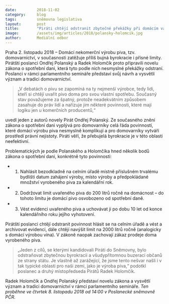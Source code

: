 ```yaml
---
date:         2018-11-02
category:     blog
tags:         sněmovna legislativa
layout:       post
title:        "Piráti chtějí odstranit zbytečné překážky při domácím vaření piva. Připravili zákon i seminář"
image:        /assets/img/articles/2018/polansky-holomcik.jpg
author:       Mediální odbor
---
```



Praha 2. listopadu 2018 – Domácí nekomerční výrobu piva, tzv. domovarnictví, v současnosti zatěžuje příliš bujná byrokracie i přísné limity. Pirátští poslanci Ondřej Polanský a Radek Holomčík proto připravili novelu zákona o spotřební dani, která tyto podle nich nesmyslné překážky odstraní. Poslanci v rámci parlamentního semináře představí svůj návrh a vysvětlí význam a tradici domovarnictví.

> „V debatách o pivu se zapomíná na ty nejmenší výrobce, tedy lidi, kteří si chtějí uvařit pivo doma pro svou vlastní spotřebu. Současný stav považujeme za špatný, protože neadekvátním způsobem zasahuje do práv lidí a nařizuje jim některé povinnosti, které mají logiku jen u komerčních producentů,“ 

uvedl jeden z autorů novely Pirát Ondřej Polanský. Ze současného znění zákona o spotřební dani vyplývá pro domovarníky celá řáda povinností, které domácí výrobu piva nesmyslně komplikují a pro domovarníky vytváří prostředí právní nejistoty. Piráti věří, že přebujelá byrokracie je v této oblasti neefektivní. 

Problematických je podle Polanského a Holomčíka hned několik bodů zákona o spotřební dani, konkrétně tyto povinnosti:
* 1. Nahlásit bezodkladně na celním úřadě místně příslušném trvalému bydlišti datum zahájení výroby, místo výroby a předpokládané množství vyrobeného piva za kalendářní rok. 
* 2. Dodržovat limit uvařeného piva do 200 litrů ročně na domácnost – do tohoto limitu je domácí pivo osvobozeno od spotřební daně.
* 3. Vést evidenci uvařeného piva a uchovávat ji po dobu 10 let od konce kalendářního roku jejího vyhotovení.

Pirátští poslanci chtějí odstranit povinnost hlásit se na celním úřadě a vést a archivovat evidenci, dále chtějí navýšit limit na 2000 litrů ročně (analogicky s domácí výrobou vína). V zákoně naopak zachovají zákaz prodeje doma vyrobeného piva.
> „Jeden z cílů, se kterými kandidovali Piráti do Sněmovny, bylo odstraňovat zbytečnou byrokracii a všudypřítomnou buzeraci občanů ze strany státu. Je vlastně až zarážející, že jsme tento nešvar našli i v tak typické oblasti pro naši zemi, jako je výroba piva,“ podotkl poslanec a druhý místopředseda Pirátů Radek Holomčík.

Radek Holomčík a Ondřej Polanský představí novelu zákona a vysvětlí význam a tradici domovarnictví v rámci parlamentního semináře. _Ten proběhne ve čtvrtek 8. listopadu 2018 od 14:00 v Poslanecké sněmovně PČR._

